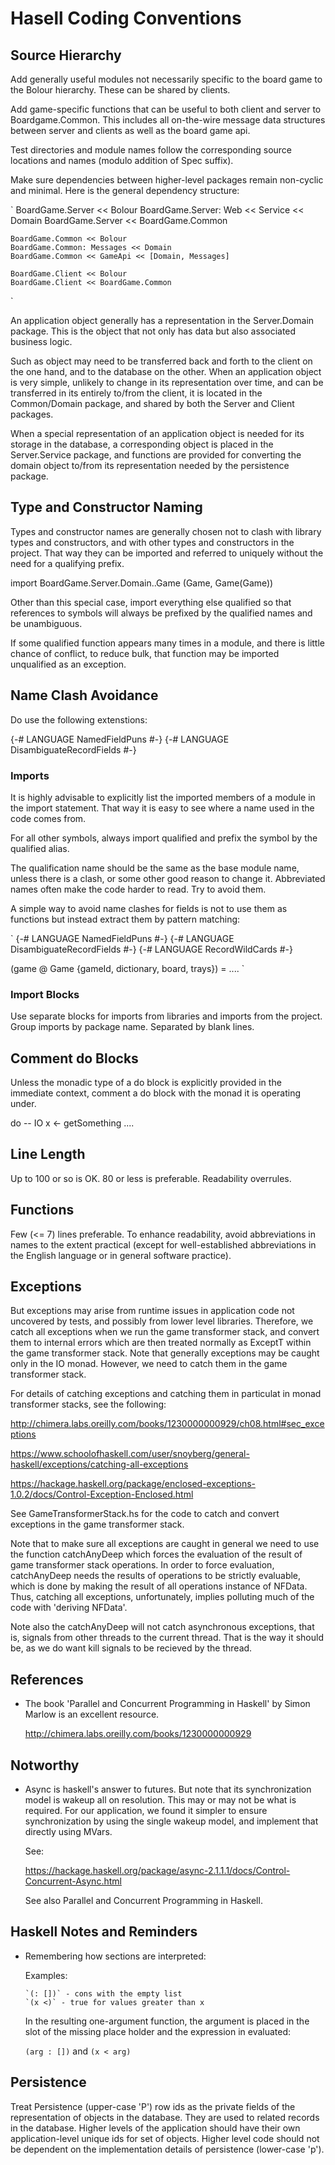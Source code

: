 
# Hasell Coding Conventions

## Source Hierarchy

Add generally useful modules not necessarily specific to the board game 
to the Bolour hierarchy. These can be shared by clients.

Add game-specific functions that can be useful to both client and server
to Boardgame.Common. This includes all on-the-wire message data structures
between server and clients as well as the board game api.

Test directories and module names follow the corresponding source locations
and names (modulo addition of Spec suffix).

Make sure dependencies between higher-level packages remain non-cyclic and
minimal. Here is the general dependency structure:

  `
    BoardGame.Server << Bolour
    BoardGame.Server: Web << Service << Domain
    BoardGame.Server << BoardGame.Common

    BoardGame.Common << Bolour
    BoardGame.Common: Messages << Domain 
    BoardGame.Common << GameApi << [Domain, Messages]

    BoardGame.Client << Bolour
    BoardGame.Client << BoardGame.Common
  `

An application object generally has a representation in the Server.Domain
package. This is the object that not only has data but also associated business
logic.

Such as object may need to be transferred back and forth to the client on
the one hand, and to the database on the other. When an application object 
is very simple, unlikely to change in its representation over time,
and can be transferred in its entirely to/from the client,
it is located in the Common/Domain package, and shared by both the Server 
and Client packages.

When a special representation of an application object is needed for its storage
in the database, a corresponding object is placed in the Server.Service package,
and functions are provided for converting the domain object to/from its
representation needed by the persistence package.

## Type and Constructor Naming

Types and constructor names are generally chosen not to clash with 
library types and constructors, and with other types and constructors
in the project. That way they can be imported and referred to uniquely without
the need for a qualifying prefix.

import BoardGame.Server.Domain..Game (Game, Game(Game))

Other than this special case, import everything else qualified so that 
references to symbols will always be prefixed by the qualified names and
be unambiguous.

If some qualified function appears many times in a module, and there is 
little chance of conflict, to reduce bulk, that function may be imported
unqualified as an exception. 

## Name Clash Avoidance

Do use the following extenstions:

{-# LANGUAGE NamedFieldPuns #-}
{-# LANGUAGE DisambiguateRecordFields #-}

### Imports 

It is highly advisable to explicitly list the imported members of a module in 
the import statement. That way it is easy to see where a name used in the
code comes from. 

For all other symbols, always import qualified and prefix the symbol by the
qualified alias.

The qualification name should be the same as the base module name,
unless there is a clash, or some other good reason to change it. Abbreviated names
often make the code harder to read. Try to avoid them.

A simple way to avoid name clashes for fields is not to use them as functions
but instead extract them by pattern matching:

  `
  {-# LANGUAGE NamedFieldPuns #-}
  {-# LANGUAGE DisambiguateRecordFields #-}
  {-# LANGUAGE RecordWildCards #-}

  (game @ Game {gameId, dictionary, board, trays}) = ....
  `

### Import Blocks

Use separate blocks for imports from libraries and imports from the project.
Group imports by package name. Separated by blank lines.

## Comment do Blocks

Unless the monadic type of a do block is explicitly provided in the immediate context,
comment a do block with the monad it is operating under.

do -- IO
  x <- getSomething
  ....

## Line Length

Up to 100 or so is OK. 80 or less is preferable. Readability overrules.

## Functions

Few (<= 7) lines preferable. To enhance readability, avoid abbreviations in 
names to the extent practical (except for well-established abbreviations 
in the English language or in general software practice).

## Exceptions

But exceptions may arise from runtime issues in application code not uncovered
by tests, and possibly from lower level libraries. Therefore, we catch all
exceptions when we run the game transformer stack, and convert them to internal
errors which are then treated normally as ExceptT within the game transformer
stack. Note that generally exceptions may be caught only in the IO monad.
However, we need to catch them in the game transformer stack.

For details of catching exceptions and catching them in particulat 
in monad transformer stacks, see the following:

http://chimera.labs.oreilly.com/books/1230000000929/ch08.html#sec_exceptions

https://www.schoolofhaskell.com/user/snoyberg/general-haskell/exceptions/catching-all-exceptions

https://hackage.haskell.org/package/enclosed-exceptions-1.0.2/docs/Control-Exception-Enclosed.html

See GameTransformerStack.hs for the code to catch and convert exceptions
in the game transformer stack.

Note that to make sure all exceptions are caught in general we need to use the
function catchAnyDeep which forces the evaluation of the result of game
transformer stack operations. In order to force evaluation, catchAnyDeep needs
the results of operations to be strictly evaluable, which is done by making the
result of all operations instance of NFData. Thus, catching all exceptions,
unfortunately, implies polluting much of the code with 'deriving NFData'.

Note also the catchAnyDeep will not catch asynchronous exceptions,
that is, signals from other threads to the current thread. That is
the way it should be, as we do want kill signals to be recieved by the
thread.

## References

- The book 'Parallel and Concurrent Programming in Haskell' by
  Simon Marlow is an excellent resource.  
  
  http://chimera.labs.oreilly.com/books/1230000000929

## Notworthy

- Async is haskell's answer to futures. But note that 
  its synchronization model is wakeup all on resolution. This may
  or may not be what is required. For our application, we found it
  simpler to ensure synchronization by using the single wakeup 
  model, and implement that directly using MVars.

  See:

  https://hackage.haskell.org/package/async-2.1.1.1/docs/Control-Concurrent-Async.html

  See also Parallel and Concurrent Programming in Haskell.

## Haskell Notes and Reminders

- Remembering how sections are interpreted:

  Examples: 
  
      `(: [])` - cons with the empty list
      `(x <)` - true for values greater than x

  In the resulting one-argument function, the argument is placed 
  in the slot of the missing place holder and the expression in evaluated:

  `(arg : [])` and `(x < arg)`

## Persistence

Treat Persistence (upper-case 'P') row ids as the private fields of the
representation of objects in the database. They are used to related records in
the database.  Higher levels of the application should have their own
application-level unique ids for set of objects. Higher level code should not be
dependent on the implementation details of persistence (lower-case 'p').
